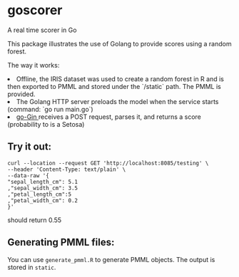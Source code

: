 # goscorer
A real time scorer in Go


This package illustrates the use of Golang to provide scores using a random forest.


The way it works:
<li> Offline, the IRIS dataset was used to create a random forest in R and is then exported to PMML and stored under the  `/static` path. The PMML is provided.
<li> The Golang HTTP server preloads the model when the service starts (command: `go run main.go`) 
<li>  <a href="https://github.com/gin-gonic/gin">  go-Gin </a> receives a POST request, parses it, and returns a score (probability to is a Setosa)

## Try it out:

```
curl --location --request GET 'http://localhost:8085/testing' \
--header 'Content-Type: text/plain' \
--data-raw '{
"sepal_length_cm": 5.1
,"sepal_width_cm": 3.5
,"petal_length_cm":5
,"petal_width_cm": 0.2
}'
```

should return 0.55

## Generating PMML files:

You can use `generate_pmml.R` to generate PMML objects. The output is stored in `static`.